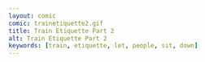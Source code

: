 ```yaml
---
layout: comic
comic: trainetiquette2.gif
title: Train Etiquette Part 2
alt: Train Etiquette Part 2
keywords: [train, etiquette, let, people, sit, down]
---
```


